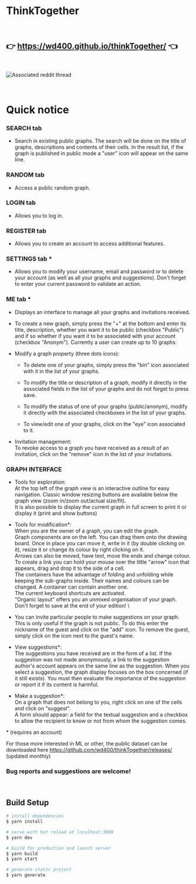 # ThinkTogether
<br>

## 👉 https://wd400.github.io/thinkTogether/ 👈

<br>


![Associated reddit thread](https://www.reddit.com/r/SideProject/comments/qizyc6/thinktogether_share_and_collaborate_on_your/ )

<br>

# Quick notice


### SEARCH tab
- Search in existing public graphs.
The search will be done on the title of graphs, descriptions and  contents of their cells.
In the result list, if the graph is published in public mode a "user" icon will appear on the same line.

### RANDOM tab
- Access a public random graph.

### LOGIN tab
- Allows you to log in.

### REGISTER tab
- Allows you to create an account to access additional features.

### SETTINGS tab *
- Allows you to modify your username, email and password or to delete your account (as well as all your graphs and suggestions). Don't forget to enter your current password to validate an action.

### ME tab *
- Displays an interface to manage all your graphs and invitations received.

- To create a new graph, simply press the "+" at the bottom and enter its title, description, whether you want it to be public (checkbox "Public") and if so whether if you want it to be associated with your account (checkbox "Anonym"). Currently a user can create up to 10 graphs.

- Modify a graph property (three dots icons):
    - To delete one of your graphs, simply press the "bin" icon associated with it in the list of your graphs.
		
    - To modify the title or description of a graph, modify it directly in the associated fields in the list of your graphs and do not forget to press save.

    - To modify the status of one of your graphs (public/anonym), modify it directly with the associated checkboxes in the list of your graphs.

    - To view/edit one of your graphs, click on the "eye" icon associated to it.





- Invitation management: \
    To revoke access to a graph you have received as a result of an invitation, click on the "remove" icon  in the list of your invitations. 

### GRAPH INTERFACE
- Tools for exploration: \
	At the top left of the graph view is an interactive outline for easy navigation. Classic window resizing buttons are available below the graph view (zoom in/zoom out/actual size/fit). \
	It is also possible to display the current graph in full screen to print it or display it (print and show buttons)
- Tools for modification*: \
	When you are the owner of a graph, you can edit the graph. \
	Graph components are on the left. You can drag them onto the drawing board. Once in place you can move it, write in it (by double clicking on it), resize it or change its colour by right clicking on it. \
	Arrows can also be moved, have text, move the ends and change colour. To create a link you can hold your mouse over the little "arrow" icon that appears, drag and drop it to the side of a cell. \
	The containers have the advantage of folding and unfolding while keeping the sub-graphs inside. Their names and colours can be changed. A container can contain another one. \
	The current keyboard shortcuts are activated. \
	"Organic layout" offers you an unmixed organisation of your graph. \
	Don't forget to save at the end of your edition! \

- You can invite particular people to make suggestions on your graph. This is only useful if the graph is not public. To do this enter the nickname of the guest and click on the "add" icon. To remove the guest, simply click on the icon next to the guest's name.

- View suggestions*: \
    The suggestions you have received are in the form of a list. If the suggestion was not made anonymously, a link to the suggestion author's account appears on the same line as the suggestion. When you select a suggestion, the graph display focuses on the box concerned (if it still exists). You must then evaluate the importance of the suggestion or report it if its content is harmful.

- Make a suggestion*: \
On a graph that does not belong to you, right click on one of the cells and click on "suggest". \
A form should appear: a field for the textual suggestion and a checkbox to allow the recipient to know or not from whom the suggestion comes.

\* (requires an account)

For those more interested in ML or other, the public dataset can be downloaded here https://github.com/wd400/thinkTogether/releases/ (updated monthly)
<br>

### <b>Bug reports and suggestions are welcome!</b>
<br>

## Build Setup

```bash
# install dependencies
$ yarn install

# serve with hot reload at localhost:3000
$ yarn dev

# build for production and launch server
$ yarn build
$ yarn start

# generate static project
$ yarn generate
```
